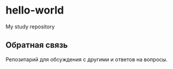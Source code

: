 # hello-world
My study repository
## Обратная связь
Репозитарий для обсуждения с другими и ответов на вопросы.

